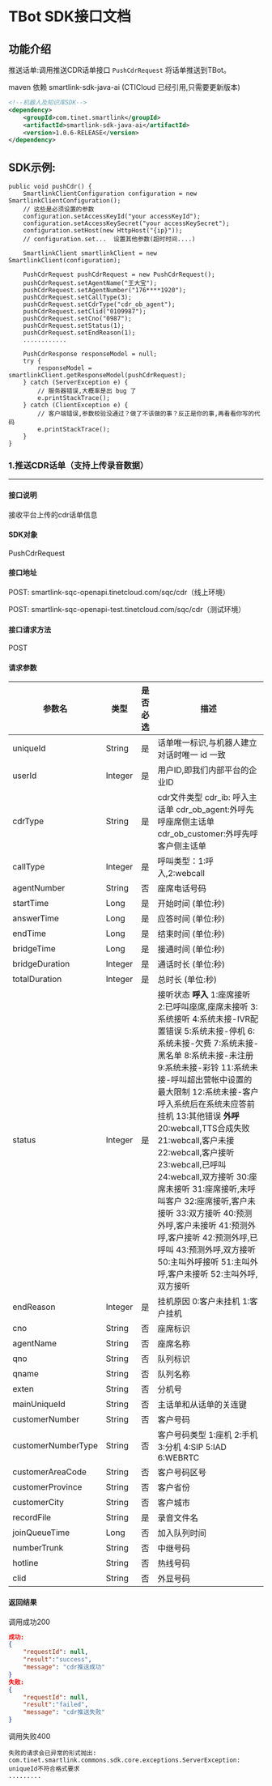 # TBot SDK接口文档

## 功能介绍

推送话单:调用推送CDR话单接口 `PushCdrRequest` 将话单推送到TBot。


maven 依赖 smartlink-sdk-java-ai
(CTICloud 已经引用,只需要更新版本)

```xml
<!--机器人及知识库SDK-->
<dependency>
    <groupId>com.tinet.smartlink</groupId>
    <artifactId>smartlink-sdk-java-ai</artifactId>
    <version>1.0.6-RELEASE</version>
</dependency>
```

## SDK示例:

```
public void pushCdr() {
    SmartlinkClientConfiguration configuration = new SmartlinkClientConfiguration();
    // 这些是必须设置的参数
    configuration.setAccessKeyId("your accessKeyId");
    configuration.setAccessKeySecret("your accessKeySecret");
    configuration.setHost(new HttpHost("{ip}"));
    // configuration.set...  设置其他参数(超时时间....)

    SmartlinkClient smartlinkClient = new SmartlinkClient(configuration);

    PushCdrRequest pushCdrRequest = new PushCdrRequest();
    pushCdrRequest.setAgentName("王大宝");
    pushCdrRequest.setAgentNumber("176****1920");
    pushCdrRequest.setCallType(3);
    pushCdrRequest.setCdrType("cdr_ob_agent");
    pushCdrRequest.setClid("0109987");
    pushCdrRequest.setCno("0987");
    pushCdrRequest.setStatus(1);
    pushCdrRequest.setEndReason(1);
    ............

    PushCdrResponse responseModel = null;
    try {
        responseModel = smartlinkClient.getResponseModel(pushCdrRequest);
    } catch (ServerException e) {
        // 服务器错误,大概率是出 bug 了
        e.printStackTrace();
    } catch (ClientException e) {
        // 客户端错误,参数校验没通过？做了不该做的事？反正是你的事,再看看你写的代码
        e.printStackTrace();
    }
}
```



### 1.推送CDR话单（支持上传录音数据）

---

#### 接口说明

接收平台上传的cdr话单信息

#### SDK对象

PushCdrRequest

#### 接口地址

  POST: smartlink-sqc-openapi.tinetcloud.com/sqc/cdr（线上环境）

  POST: smartlink-sqc-openapi-test.tinetcloud.com/sqc/cdr（测试环境）

#### 接口请求方法

POST

#### 请求参数

| 参数名             | 类型             | 是否必选 | 描述                                                         |
| ------------------ | ---------------- | -------- | ------------------------------------------------------------ |
| uniqueId           | String           | 是       | 话单唯一标识,与机器人建立对话时唯一 id 一致|
| userId             | Integer          | 是       | 用户ID,即我们内部平台的企业ID                               |
| cdrType            | String           | 是       | cdr文件类型        cdr_ib: 呼入主话单 cdr_ob_agent:外呼先呼座席侧主话单  cdr_ob_customer:外呼先呼客户侧主话单 |
| callType           | Integer          | 是       | 呼叫类型：1:呼入,2:webcall   |
| agentNumber        | String           | 否       | 座席电话号码                                                 |
| startTime          | Long             | 是       | 开始时间  (单位:秒)                                         |
| answerTime         | Long             | 是       | 应答时间  (单位:秒)                                         |
| endTime            | Long             | 是       | 结束时间  (单位:秒)                                         |
| bridgeTime         | Long             | 是       | 接通时间  (单位:秒)                                         |
| bridgeDuration     | Integer          | 是       | 通话时长  (单位:秒)                                         |
| totalDuration      | Integer          | 是       | 总时长     (单位:秒)                                        |
| status             | Integer          | 是       | 接听状态    **呼入**  1:座席接听  2:已呼叫座席,座席未接听  3:系统接听   4:系统未接-IVR配置错误   5:系统未接-停机 6:系统未接-欠费     7:系统未接-黑名单   8:系统未接-未注册 9:系统未接-彩铃     11:系统未接-呼叫超出营帐中设置的最大限制  12:系统未接-客户呼入系统后在系统未应答前挂机 13:其他错误                                                                                       **外呼**                                                                                                        20:webcall,TTS合成失败                                                                      21:webcall,客户未接                                                                    22:webcall,客户接听                                                                                  23:webcall,已呼叫                                                                           24:webcall,双方接听                                                                     30:座席未接听                                                                                        31:座席接听,未呼叫客户                                                                         32:座席接听,客户未接听                                                                    33:双方接听                                                                                          40:预测外呼,客户未接听                                                                  41:预测外呼,客户接听 42:预测外呼,已呼叫 43:预测外呼,双方接听 50:主叫外呼接听                                                                                  51:主叫外呼,客户未接听 52:主叫外呼,双方接听 |
| endReason          | Integer          | 是       | 挂机原因  0:客户未挂机   1:客户挂机                        |
| cno                | String           | 否       | 座席标识                                                     |
| agentName          | String           | 否       | 座席名称                                                     |
| qno                | String           | 否       | 队列标识                                                     |
| qname              | String           | 否       | 队列名称                                                     |
| exten              | String           | 否       | 分机号                                                       |
| mainUniqueId       | String           | 否       | 主话单和从话单的关连键                                       |
| customerNumber     | String           | 否       | 客户号码                                                     |
| customerNumberType | String           | 否       | 客户号码类型                                                                                         1:座机    2:手机    3:分机     4:SIP    5:IAD    6:WEBRTC |
| customerAreaCode   | String           | 否       | 客户号码区号                                                 |
| customerProvince   | String           | 否       | 客户省份                                                     |
| customerCity       | String           | 否       | 客户城市                                                     |
| recordFile         | String           | 是       | 录音文件名                                                   |
| joinQueueTime      | Long             | 否       | 加入队列时间                                                 |
| numberTrunk        | String           | 否       | 中继号码                                                     |
| hotline            | String           | 否       | 热线号码                                                     |
| clid               | String           | 否       | 外显号码                                                     |

#### 返回结果

调用成功200

```json
成功:
{
    "requestId": null,
    "result":"success",
    "message": "cdr推送成功"
}
失败:
{
    "requestId": null,
    "result":"failed",
    "message": "cdr推送失败"
}
```

调用失败400

```
失败的请求会已异常的形式抛出:
com.tinet.smartlink.commons.sdk.core.exceptions.ServerException: uniqueId不符合格式要求
.........
```

